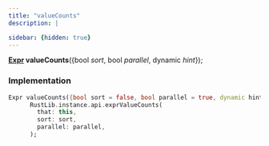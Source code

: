 ```yaml
---
title: "valueCounts"
description: |

sidebar: {hidden: true}
---
```

<span class="dart-code"><strong>[Expr] valueCounts</strong>({<span class="nobr">bool <i>sort</i></span>, <span class="nobr">bool <i>parallel</i></span>, <span class="nobr">dynamic <i>hint</i></span>});</span>


### Implementation
```dart
Expr valueCounts({bool sort = false, bool parallel = true, dynamic hint}) =>
      RustLib.instance.api.exprValueCounts(
        that: this,
        sort: sort,
        parallel: parallel,
      );
```

[Expr]: /reference/classes/expr
